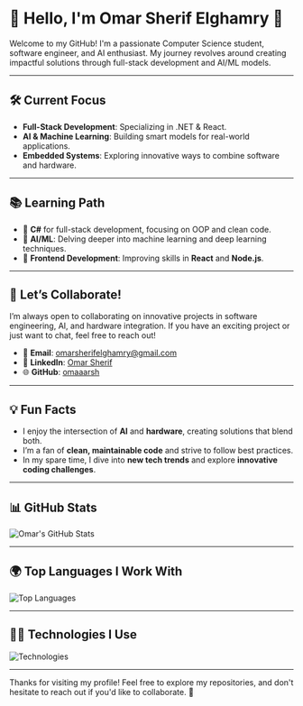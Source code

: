 # 🚀 Hello, I'm Omar Sherif Elghamry 👋

Welcome to my GitHub! I'm a passionate Computer Science student, software engineer, and AI enthusiast. My journey revolves around creating impactful solutions through full-stack development and AI/ML models.

---

## 🛠️ **Current Focus**
- **Full-Stack Development**: Specializing in .NET & React.
- **AI & Machine Learning**: Building smart models for real-world applications.
- **Embedded Systems**: Exploring innovative ways to combine software and hardware.

---

## 📚 **Learning Path**
- 🌱 **C#** for full-stack development, focusing on OOP and clean code.
- 🌱 **AI/ML**: Delving deeper into machine learning and deep learning techniques.
- 🌱 **Frontend Development**: Improving skills in **React** and **Node.js**.

---

## 🤝 **Let’s Collaborate!**
I’m always open to collaborating on innovative projects in software engineering, AI, and hardware integration. If you have an exciting project or just want to chat, feel free to reach out!

- 📧 **Email**: [omarsherifelghamry@gmail.com](mailto:omarsherifelghamry@gmail.com)
- 🔗 **LinkedIn**: [Omar Sherif](https://www.linkedin.com/in/omar-sherif-3a7256248/)
- 🌐 **GitHub**: [omaaarsh](https://github.com/omaaarsh)

---

## 💡 **Fun Facts**
- I enjoy the intersection of **AI** and **hardware**, creating solutions that blend both.
- I’m a fan of **clean, maintainable code** and strive to follow best practices.
- In my spare time, I dive into **new tech trends** and explore **innovative coding challenges**.

---

## 📊 **GitHub Stats**
![Omar's GitHub Stats](https://github-readme-stats.vercel.app/api?username=omaaarsh&show_icons=true&count_private=true&hide=prs&theme=tokyonight)

---

## 🌍 **Top Languages I Work With**
![Top Languages](https://github-readme-stats.vercel.app/api/top-langs/?username=omaaarsh&layout=compact&theme=tokyonight)

---

## 🧑‍💻 **Technologies I Use**
![Technologies](https://skillicons.dev/icons?i=cpp,csharp,python,react,ai,ml,html,css)

---

Thanks for visiting my profile! Feel free to explore my repositories, and don't hesitate to reach out if you'd like to collaborate. 🚀
